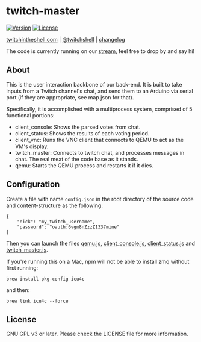 # twitch-master
[![Version](https://img.shields.io/badge/version-0.0.8-green.svg)](VERSION.md)
[![License](https://img.shields.io/badge/license-GNU%20GPL%20v3%2B-blue.svg)](LICENSE)

[twitchintheshell.com](http://twitchplaystamagotchi.com/) | [@twitchshell](https://twitter.com/tamagotwitch) | [changelog](VERSION.md)

The code is currently running on our [stream](http://www.twitch.tv/tamagotwitch), feel free to drop by and say hi!


## About

This is the user interaction backbone of our back-end. It is built to take inputs from a Twitch channel's chat, and send them to an Arduino via serial port (if they are appropriate, see map.json for that).


Specifically, it is accomplished with a multiprocess system, comprised of 5 functional portions:

* client_console: Shows the parsed votes from chat.
* client_status: Shows the results of each voting period.
* client_vnc: Runs the VNC client that connects to QEMU to act as the VM's display.
* twitch_master: Connects to twitch chat, and processes messages in chat. The real meat of the code base as it stands.
* qemu: Starts the QEMU process and restarts it if it dies.


## Configuration

Create a file with name `config.json` in the root directory of the source code and content-structure as the following:

```
{
    "nick": "my_twitch_username",
    "password": "oauth:6vgm8nZzzZ1337mine"
}
```

Then you can launch the files [qemu.js](qemu.js), [client_console.js](client_console.js), [client_status.js](client_status.js) and [twitch_master.js](twitch_master.js).

If you're running this on a Mac, npm will not be able to install zmq without first running:

`brew install pkg-config icu4c`

and then:

`brew link icu4c --force`


## License

GNU GPL v3 or later. Please check the LICENSE file for more information.
